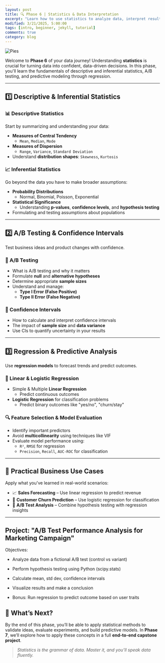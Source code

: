 ```yaml
---
layout: post
title: 🔍 Phase 6 | Statistics & Data Interpretation 
excerpt: "Learn how to use statistics to analyze data, interpret results, and make confident decisions using hypothesis testing, A/B testing, and regression models."
modified: 3/21/2025, 5:00:00
tags: [intro, beginner, jekyll, tutorial]
comments: true
category: blog
---
```


![Pies](https://morwarid1.github.io/images/Stat.png )  

Welcome to **Phase 6** of your data journey! Understanding **statistics** is crucial for turning data into confident, data-driven decisions. In this phase, you'll learn the fundamentals of descriptive and inferential statistics, A/B testing, and predictive modeling through regression.

---

## 1️⃣ Descriptive & Inferential Statistics

### 📊 Descriptive Statistics

Start by summarizing and understanding your data:

- **Measures of Central Tendency**  
  - `Mean`, `Median`, `Mode`  
- **Measures of Dispersion**  
  - `Range`, `Variance`, `Standard Deviation`  
- Understand **distribution shapes**: `Skewness`, `Kurtosis`

### 📈 Inferential Statistics

Go beyond the data you have to make broader assumptions:

- **Probability Distributions**  
  - Normal, Binomial, Poisson, Exponential  
- **Statistical Significance**  
  - Understanding **p-values**, **confidence levels**, and **hypothesis testing**  
- Formulating and testing assumptions about populations  

---

## 2️⃣ A/B Testing & Confidence Intervals

Test business ideas and product changes with confidence.

### 🧪 A/B Testing

- What is A/B testing and why it matters  
- Formulate **null** and **alternative hypotheses**  
- Determine appropriate **sample sizes**  
- Understand and manage:
  - **Type I Error (False Positive)**  
  - **Type II Error (False Negative)**

### 📏 Confidence Intervals

- How to calculate and interpret confidence intervals  
- The impact of **sample size** and **data variance**  
- Use CIs to quantify uncertainty in your results

---

## 3️⃣ Regression & Predictive Analysis

Use **regression models** to forecast trends and predict outcomes.

### 🔢 Linear & Logistic Regression

- Simple & Multiple **Linear Regression**  
  - Predict continuous outcomes  
- **Logistic Regression** for classification problems  
  - Predict binary outcomes like "yes/no", "churn/stay"

### 🔍 Feature Selection & Model Evaluation

- Identify important predictors  
- Avoid **multicollinearity** using techniques like VIF  
- Evaluate model performance using:
  - `R²`, `RMSE` for regression  
  - `Precision`, `Recall`, `AUC-ROC` for classification  

---

## 💼 Practical Business Use Cases

Apply what you've learned in real-world scenarios:

- 📈 **Sales Forecasting** – Use linear regression to predict revenue  
- 🔁 **Customer Churn Prediction** – Use logistic regression for classification  
- 🧪 **A/B Test Analysis** – Combine hypothesis testing with regression insights  

---

## Project: "A/B Test Performance Analysis for Marketing Campaign"

Objectives:

- Analyze data from a fictional A/B test (control vs variant)

- Perform hypothesis testing using Python (scipy.stats)

- Calculate mean, std dev, confidence intervals

- Visualize results and make a conclusion

- Bonus: Run regression to predict outcome based on user traits


## 🎯 What’s Next?

By the end of this phase, you’ll be able to apply statistical methods to validate ideas, evaluate experiments, and build predictive models. In **Phase 7**, we’ll explore how to apply these concepts in a full **end-to-end capstone project**.

> *Statistics is the grammar of data. Master it, and you’ll speak data fluently.*



